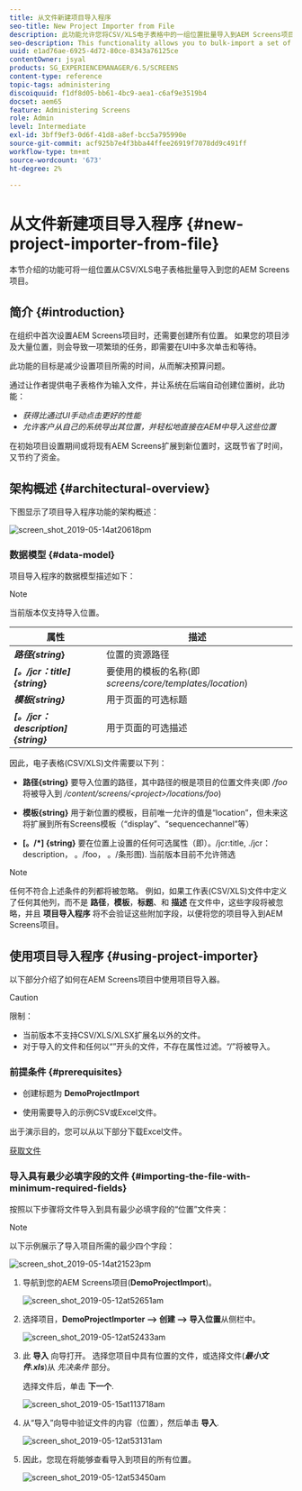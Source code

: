 ```yaml
---
title: 从文件新建项目导入程序
seo-title: New Project Importer from File
description: 此功能允许您将CSV/XLS电子表格中的一组位置批量导入到AEM Screens项目。
seo-description: This functionality allows you to bulk-import a set of locations from a CSV/XLS spreadsheet to your AEM Screens project.
uuid: e1ad76ae-6925-4d72-80ce-8343a76125ce
contentOwner: jsyal
products: SG_EXPERIENCEMANAGER/6.5/SCREENS
content-type: reference
topic-tags: administering
discoiquuid: f1df8d05-bb61-4bc9-aea1-c6af9e3519b4
docset: aem65
feature: Administering Screens
role: Admin
level: Intermediate
exl-id: 3bff9ef3-0d6f-41d8-a8ef-bcc5a795990e
source-git-commit: acf925b7e4f3bba44ffee26919f7078dd9c491ff
workflow-type: tm+mt
source-wordcount: '673'
ht-degree: 2%

---
```


# 从文件新建项目导入程序 {#new-project-importer-from-file}

本节介绍的功能可将一组位置从CSV/XLS电子表格批量导入到您的AEM Screens项目。

## 简介 {#introduction}

在组织中首次设置AEM Screens项目时，还需要创建所有位置。 如果您的项目涉及大量位置，则会导致一项繁琐的任务，即需要在UI中多次单击和等待。

此功能的目标是减少设置项目所需的时间，从而解决预算问题。

通过让作者提供电子表格作为输入文件，并让系统在后端自动创建位置树，此功能：

* *获得比通过UI手动点击更好的性能*
* *允许客户从自己的系统导出其位置，并轻松地直接在AEM中导入这些位置*

在初始项目设置期间或将现有AEM Screens扩展到新位置时，这既节省了时间，又节约了资金。

## 架构概述 {#architectural-overview}

下图显示了项目导入程序功能的架构概述：

![screen_shot_2019-05-14at20618pm](assets/screen_shot_2019-05-14at20618pm.png)

### 数据模型 {#data-model}

项目导入程序的数据模型描述如下：

>[!NOTE]
>
>当前版本仅支持导入位置。

| **属性** | **描述** |
|---|---|
| ***路径{string*}** | 位置的资源路径 |
| ***[。/jcr：title] {string*}** | 要使用的模板的名称(即 *screens/core/templates/location*) |
| ***模板{string}*** | 用于页面的可选标题 |
| ***[。/jcr：description] {string}*** | 用于页面的可选描述 |

因此，电子表格(CSV/XLS)文件需要以下列：

* **路径{string}** 要导入位置的路径，其中路径的根是项目的位置文件夹(即 */foo* 将被导入到 */content/screens/&lt;project>/locations/foo*)

* **模板{string}** 用于新位置的模板，目前唯一允许的值是“location”，但未来这将扩展到所有Screens模板（“display”、“sequencechannel”等）
* **[。/*] {string}** 要在位置上设置的任何可选属性（即）。/jcr:title, ./jcr：description， 。/foo， 。/条形图). 当前版本目前不允许筛选

>[!NOTE]
>
>任何不符合上述条件的列都将被忽略。 例如，如果工作表(CSV/XLS)文件中定义了任何其他列，而不是 **路径**，**模板**，**标题**、和 **描述** 在文件中，这些字段将被忽略，并且 **项目导入程序** 将不会验证这些附加字段，以便将您的项目导入到AEM Screens项目。

## 使用项目导入程序 {#using-project-importer}

以下部分介绍了如何在AEM Screens项目中使用项目导入器。

>[!CAUTION]
>
>限制：
>
>* 当前版本不支持CSV/XLS/XLSX扩展名以外的文件。
>* 对于导入的文件和任何以“”开头的文件，不存在属性过滤。“/”将被导入。
>


### 前提条件 {#prerequisites}

* 创建标题为 **DemoProjectImport**

* 使用需要导入的示例CSV或Excel文件。

出于演示目的，您可以从以下部分下载Excel文件。

[获取文件](assets/minimal-file.xls)

### 导入具有最少必填字段的文件 {#importing-the-file-with-minimum-required-fields}

按照以下步骤将文件导入到具有最少必填字段的“位置”文件夹：

>[!NOTE]
>
>以下示例展示了导入项目所需的最少四个字段：

![screen_shot_2019-05-14at21523pm](assets/screen_shot_2019-05-14at21523pm.png)

1. 导航到您的AEM Screens项目(**DemoProjectImport**)。

   ![screen_shot_2019-05-12at52651am](assets/screen_shot_2019-05-12at52651am.png)

1. 选择项目，**DemoProjectImporter **—>** 创建 **—>** 导入位置**从侧栏中。

   ![screen_shot_2019-05-12at52433am](assets/screen_shot_2019-05-12at52433am.png)

1. 此 **导入** 向导打开。 选择您项目中具有位置的文件，或选择文件(***最小文件.xls***)从 *先决条件* 部分。

   选择文件后，单击 **下一个**.

   ![screen_shot_2019-05-15at113718am](assets/screen_shot_2019-05-15at113718am.png)

1. 从“导入”向导中验证文件的内容（位置），然后单击 **导入**.

   ![screen_shot_2019-05-12at53131am](assets/screen_shot_2019-05-12at53131am.png)

1. 因此，您现在将能够查看导入到项目的所有位置。

   ![screen_shot_2019-05-12at53450am](assets/screen_shot_2019-05-12at53450am.png)
